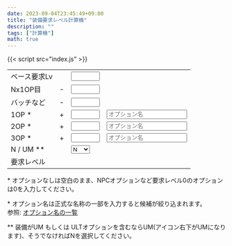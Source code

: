 ```yaml
---
date: 2023-09-04T23:45:49+09:00
title: "装備要求レベル計算機"
description: ""
tags: ["計算機"]
math: true
---
```


<script defer src="https://cdn.jsdelivr.net/gh/rsvzuiun/form-storage/dist/index.umd.js"></script>
{{< script src="index.js" >}}

<form action="javascript:void(0);">
  <table>
    <tr>
      <td>ベース要求Lv</td>
      <td align="right"></td>
      <td><input type="number" name="base" id="base" class="in" style="width: 5em"></td>
    </tr>
    <tr>
      <td>Nx1OP目</td>
      <td align="right">-</td>
      <td><input type="number" name="nx_minus" id="nx_minus" class="in" style="width: 5em"></td>
    </tr>
    <tr>
      <td>バッチなど</td>
      <td align="right">-</td>
      <td><input type="number" name="badge_minus" id="badge_minus" class="in" style="width: 5em"></td>
    </tr>
    <tr>
      <td>1OP *</td>
      <td align="right">+</td>
      <td><input name="op1" id="op1" class="in" style="width: 5em"></td>
      <td><input type="search" name="op1-sel" id="op1-sel" class="in" list="oplist" placeholder="オプション名"></td>
    </tr>
    <tr>
      <td>2OP *</td>
      <td align="right">+</td>
      <td><input name="op2" id="op2" class="in" style="width: 5em"></td>
      <td><input type="search" name="op2-sel" id="op2-sel" class="in" list="oplist" placeholder="オプション名"></td>
    </tr>
    <tr>
      <td>3OP *</td>
      <td align="right">+</td>
      <td><input name="op3" id="op3" class="in" style="width: 5em"></td>
      <td><input type="search" name="op3-sel" id="op3-sel" class="in" list="oplist" placeholder="オプション名"></td>
    </tr>
    <tr>
      <td>N / UM **</td>
      <td align="right"></td>
      <td>
      <select name="method" id="method" class="in">
        <option value="N">N</option>
        <option value="UM">UM</option>
      </select>
      </td>
    </tr>
    <tr>
      <td>要求レベル</td>
      <td align="right"></td>
      <td><span id="out"></span></td>
    </tr>
  </table>
  <p>* オプションなしは空白のまま、NPCオプションなど要求レベル0のオプションは0を入力してください。</p>
  <p>* オプション名は正式な名称の一部を入力すると候補が絞り込まれます。<br />参照: <a href="https://docs.google.com/spreadsheets/d/1QZ3CZSsYtcK-LsFyYl1FheEvL4QBL28ATxgZk2f_244/edit?usp=drive_link" target="_blank">オプション名の一覧</a></p>
  <p>** 装備がUM もしくは ULTオプションを含むならUM(アイコン右下がUMになります)、そうでなければNを選択してください。</p>
  <datalist id="oplist"></datalist>
</form>
